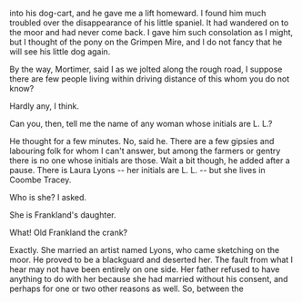 into his dog-cart, and he gave me a lift homeward. I found him much
troubled over the disappearance of his little spaniel. It had wandered
on to the moor and had never come back. I gave him such consolation as I
might, but I thought of the pony on the Grimpen Mire, and I do not fancy
that he will see his little dog again.

By the way, Mortimer, said I as we jolted along the rough road, I
suppose there are few people living within driving distance of this whom
you do not know?

Hardly any, I think.

Can you, then, tell me the name of any woman whose initials are L.
L.?

He thought for a few minutes. No, said he. There are a few gipsies
and labouring folk for whom I can't answer, but among the farmers or
gentry there is no one whose initials are those. Wait a bit though, he
added after a pause. There is Laura Lyons -- her initials are L.
L. -- but she lives in Coombe Tracey.

Who is she? I asked.

She is Frankland's daughter.

What! Old Frankland the crank?

Exactly. She married an artist named Lyons, who came sketching on the
moor. He proved to be a blackguard and deserted her. The fault from what
I hear may not have been entirely on one side. Her father refused to
have anything to do with her because she had married without his
consent, and perhaps for one or two other reasons as well. So, between
the
